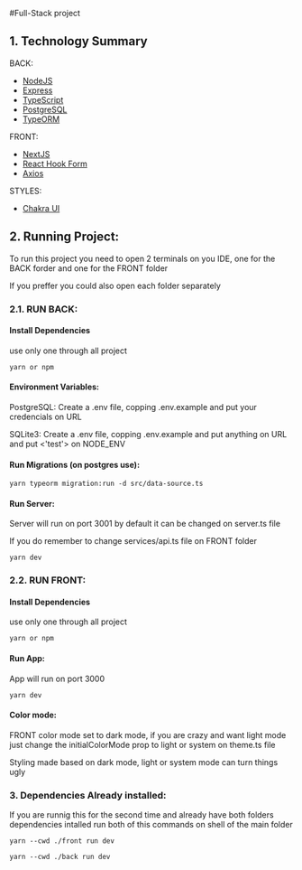 #Full-Stack project


## 1. Technology Summary

BACK:
- [NodeJS](https://nodejs.org/en/)
- [Express](https://expressjs.com/pt-br/)
- [TypeScript](https://www.typescriptlang.org/)
- [PostgreSQL](https://www.postgresql.org/)
- [TypeORM](https://typeorm.io/)

FRONT:
- [NextJS](https://nextjs.org)
- [React Hook Form](https://react-hook-form.com)
- [Axios](https://axios-http.com/docs/intro)

STYLES:
- [Chakra UI](https://chakra-ui.com)


## 2. Running Project:
To run this project you need to open 2 terminals on you IDE, one for the BACK forder and one for the FRONT folder

If you preffer you could also open each folder separately

### 2.1. RUN BACK:

#### Install Dependencies
use only one through all project

```shell
yarn or npm 
```

#### Environment Variables:

PostgreSQL: Create a .env file, copping .env.example and put your credencials on URL

SQLite3: Create a .env file, copping .env.example and put anything on URL and put <'test'> on NODE_ENV

#### Run Migrations (on postgres use):

```shell
yarn typeorm migration:run -d src/data-source.ts
```

#### Run Server:
Server will run on port 3001 by default it can be changed on server.ts file

If you do remember to change services/api.ts file on FRONT folder

```shell
yarn dev
```
 
### 2.2. RUN FRONT:

#### Install Dependencies
use only one through all project
```shell
yarn or npm
```

#### Run App:
App will run on port 3000

```shell
yarn dev
```

#### Color mode:
FRONT color mode set to dark mode, if you are crazy and want light mode just change the initialColorMode prop to light or system on theme.ts file

Styling made based on dark mode, light or system mode can turn things ugly


### 3. Dependencies Already installed:
If you are runnig this for the second time and already have both folders dependencies intalled run both of this commands on shell of the main folder

```
yarn --cwd ./front run dev

yarn --cwd ./back run dev
```

